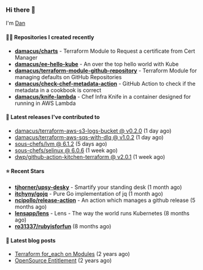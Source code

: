 

### Hi there 👋

I'm [Dan](https://medium.com/@dan.m.webb)

#### 👨‍💻 Repositories I created recently
- **[damacus/charts](https://github.com/damacus/charts)** - Terraform Module to Request a certificate from Cert Manager
- **[damacus/ee-hello-kube](https://github.com/damacus/ee-hello-kube)** - An over the top hello world with Kube
- **[damacus/terraform-module-github-repository](https://github.com/damacus/terraform-module-github-repository)** - Terraform Module for managing defaults on GitHub Repositories
- **[damacus/check-chef-metadata-action](https://github.com/damacus/check-chef-metadata-action)** - GitHub Action to check if the metadata in a cookbook is correct
- **[damacus/knife-lambda](https://github.com/damacus/knife-lambda)** - Chef Infra Knife in a container designed for running in AWS Lambda

#### 🚀 Latest releases I've contributed to


- [damacus/terraform-aws-s3-logs-bucket @ v0.2.0](https://github.com/damacus/terraform-aws-s3-logs-bucket/releases/tag/v0.2.0) (1 day ago)
- [damacus/terraform-aws-sqs-with-dlq @ v1.0.2](https://github.com/damacus/terraform-aws-sqs-with-dlq/releases/tag/v1.0.2) (1 day ago)
- [sous-chefs/lvm @ 6.1.2](https://github.com/sous-chefs/lvm/releases/tag/6.1.2) (5 days ago)
- [sous-chefs/selinux @ 6.0.6](https://github.com/sous-chefs/selinux/releases/tag/6.0.6) (1 week ago)
- [dwp/github-action-kitchen-terraform @ v2.0.1](https://github.com/dwp/github-action-kitchen-terraform/releases/tag/v2.0.1) (1 week ago)

#### ⭐ Recent Stars


- **[tjhorner/upsy-desky](https://github.com/tjhorner/upsy-desky)** - Smartify your standing desk (1 month ago)
- **[itchyny/gojq](https://github.com/itchyny/gojq)** - Pure Go implementation of jq (1 month ago)
- **[ncipollo/release-action](https://github.com/ncipollo/release-action)** - An action which manages a github release (5 months ago)
- **[lensapp/lens](https://github.com/lensapp/lens)** - Lens - The way the world runs Kubernetes (8 months ago)
- **[ro31337/rubyisforfun](https://github.com/ro31337/rubyisforfun)** (8 months ago)

#### 📄 Latest blog posts
- [Terraform for_each on Modules](https://medium.com/@dan.m.webb/terraform-for-each-on-modules-bcf17c97e9ff?source=rss-bbba9c670f6e------2) (2 years ago)
- [OpenSource Entitlement](https://medium.com/@dan.m.webb/opensource-entitlement-f4584a035063?source=rss-bbba9c670f6e------2) (2 years ago)
